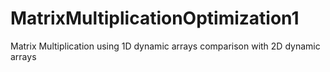 # MatrixMultiplicationOptimization1
Matrix Multiplication using 1D dynamic arrays comparison with 2D dynamic arrays
